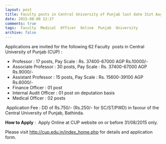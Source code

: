 ```yaml
---
layout: post
title: Faculty posts in Central University of Punjab last date 31st Aug-2015   
date: 2015-08-08 12:27
comments: true
tags:  Faculty  Medical  Officer  Online  Punjab  University 
archive: false
---
```

Applications are invited for the following 62 Faculty  posts in Central University of Punjab (CUP) :

- Professor : 17 posts, Pay Scale : Rs. 37400-67000 AGP Rs.10000/-
- Associate Professor : 30 posts, Pay Scale : Rs. 37400-67000 AGP Rs.9000/-
- Assistant Professor : 15 posts, Pay Scale : Rs. 15600-39100 AGP Rs.6000/-
- Finance Officer : 01 post
- Internal Audit Officer : 01 post on deputation basis
- Medical Officer : 02 posts

 Application Fee : DD of Rs.750/- (Rs.250/- for SC/ST/PWD) in favour of the Central University of Punjab, Bathinda.


**How to Apply** :  Apply Online at CUP website on or before 31/08/2015 only.  

Please visit <http://cup.edu.in/index_home.php> for details and application form.


